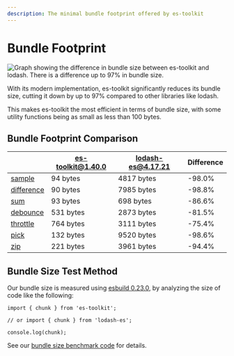 ```yaml
---
description: The minimal bundle footprint offered by es-toolkit
---
```


# Bundle Footprint

![Graph showing the difference in bundle size between es-toolkit and lodash. There is a difference up to 97% in bundle size.](/assets/bundle-size.png)

With its modern implementation, es-toolkit significantly reduces its bundle size, cutting it down by up to 97% compared to other libraries like lodash.

This makes es-toolkit the most efficient in terms of bundle size, with some utility functions being as small as less than 100 bytes.

## Bundle Footprint Comparison

|                                            | es-toolkit@1.40.0 | lodash-es@4.17.21 | Difference |
| ------------------------------------------ | ----------------- | ----------------- | ---------- |
| [sample](./reference/array/sample)         | 94 bytes          | 4817 bytes        | -98.0%     |
| [difference](./reference/array/difference) | 90 bytes          | 7985 bytes        | -98.8%     |
| [sum](./reference/math/sum)                | 93 bytes          | 698 bytes         | -86.6%     |
| [debounce](./reference/function/debounce)  | 531 bytes         | 2873 bytes        | -81.5%     |
| [throttle](./reference/function/throttle)  | 764 bytes         | 3111 bytes        | -75.4%     |
| [pick](./reference/object/pick)            | 132 bytes         | 9520 bytes        | -98.6%     |
| [zip](./reference/array/zip)               | 221 bytes         | 3961 bytes        | -94.4%     |

## Bundle Size Test Method

Our bundle size is measured using [esbuild 0.23.0](https://esbuild.github.io), by analyzing the size of code like the following:

```tsx
import { chunk } from 'es-toolkit';

// or import { chunk } from 'lodash-es';

console.log(chunk);
```

See our [bundle size benchmark code](https://github.com/toss/es-toolkit/tree/main/benchmarks/bundle-size) for details.
